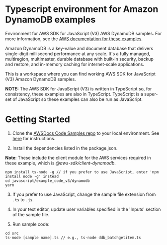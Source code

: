 # Typescript environment for Amazon DynamoDB examples
Environment for AWS SDK for JavaScript (V3) AWS DynamoDB samples. For more information, see the 
[AWS documentation for these examples](https://docs.aws.amazon.com/sdk-for-javascript/v3/developer-guide/dynamodb-examples.html).

Amazon DynamoDB is a key-value and document database that delivers single-digit millisecond performance at any scale. It's a fully managed, multiregion, multimaster, durable database with built-in security, backup and restore, and in-memory caching for internet-scale applications. 

This is a workspace where you can find working AWS SDK for JavaScript (V3) Amazon DynamoDB samples. 

**NOTE:** The AWS SDK for JavaScript (V3) is written in TypeScript so, for consistency, these examples are also in TypeScript. TypeScript is
a super-set of JavaScript so these examples can also be run as JavaScript.

# Getting Started

1. Clone the [AWSDocs Code Samples repo](https://github.com/awsdocs/aws-doc-sdk-examples) to your local environment. 
See [here](https://docs.github.com/en/github/creating-cloning-and-archiving-repositories/cloning-a-repository) for 
instructions.

2. Install the dependencies listed in the package.json.

**Note**: These include the client module for the AWS services required in these example, 
which is *@aws-sdk/client-dynamodb*.
```
npm install ts-node -g // if you prefer to use JavaScript, enter 'npm install node -g' instead
cd javascript/example_code_v3/dynamodb
yarn
```

3. If you prefer to use JavaScript, change the sample file extension from ```.ts``` to ```.js```.

4. In your text editor, update user variables specified in the 'Inputs' section of the sample file.

5. Run sample code:
```
cd src
ts-node [sample name].ts // e.g., ts-node ddb_batchgetitem.ts
```


